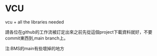 # VCU
vcu + all the libraries needed

請各位在github的工作流被訂定出來之前先從這個project下載資料就好，不要commit東西到,main branch上。

注:BMS的main有些壞掉的地方

